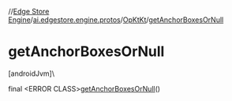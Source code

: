 //[Edge Store Engine](../../../index.md)/[ai.edgestore.engine.protos](../index.md)/[OpKtKt](index.md)/[getAnchorBoxesOrNull](get-anchor-boxes-or-null.md)

# getAnchorBoxesOrNull

[androidJvm]\

final &lt;ERROR CLASS&gt;[getAnchorBoxesOrNull](get-anchor-boxes-or-null.md)()
